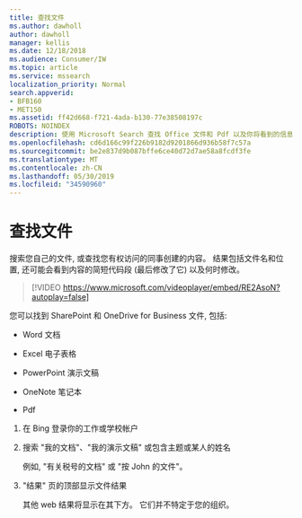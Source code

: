 ```yaml
---
title: 查找文件
ms.author: dawholl
author: dawholl
manager: kellis
ms.date: 12/18/2018
ms.audience: Consumer/IW
ms.topic: article
ms.service: mssearch
localization_priority: Normal
search.appverid:
- BFB160
- MET150
ms.assetid: ff42d668-f721-4ada-b130-77e38508197c
ROBOTS: NOINDEX
description: 使用 Microsoft Search 查找 Office 文件和 Pdf 以及你将看到的信息
ms.openlocfilehash: cd6d166c99f226b9182d9201866d936b58f7c57a
ms.sourcegitcommit: be2e837d9b087bffe6ce40d72d7ae58a8fcdf3fe
ms.translationtype: MT
ms.contentlocale: zh-CN
ms.lasthandoff: 05/30/2019
ms.locfileid: "34590960"
---
```

# <a name="find-files"></a>查找文件

搜索您自己的文件, 或查找您有权访问的同事创建的内容。 结果包括文件名和位置, 还可能会看到内容的简短代码段 (最后修改了它) 以及何时修改。
  
> [!VIDEO https://www.microsoft.com/videoplayer/embed/RE2AsoN?autoplay=false]
  
您可以找到 SharePoint 和 OneDrive for Business 文件, 包括:
  
- Word 文档
    
- Excel 电子表格
    
- PowerPoint 演示文稿
    
- OneNote 笔记本
    
- Pdf
    
1. 在 Bing 登录你的工作或学校帐户
    
2. 搜索 "我的文档"、"我的演示文稿" 或包含主题或某人的姓名
    
    例如, "有关税号的文档" 或 "按 John 的文件"。
    
3. "结果" 页的顶部显示文件结果
    
    其他 web 结果将显示在其下方。 它们并不特定于您的组织。


